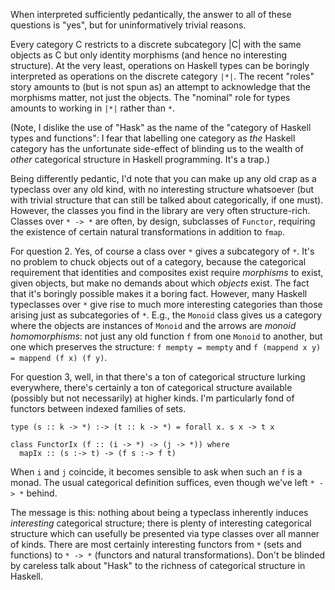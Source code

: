 When interpreted sufficiently pedantically, the answer to all of these questions is "yes", but for uninformatively trivial reasons.

Every category C restricts to a discrete subcategory |C| with the same objects as C but only identity morphisms (and hence no interesting structure). At the very least, operations on Haskell types can be boringly interpreted as operations on the discrete category `|*|`. The recent "roles" story amounts to (but is not spun as) an attempt to acknowledge that the morphisms matter, not just the objects. The "nominal" role for types amounts to working in `|*|` rather than `*`.

(Note, I dislike the use of "Hask" as the name of the "category of Haskell types and functions": I fear that labelling one category as *the* Haskell category has the unfortunate side-effect of blinding us to the wealth of *other* categorical structure in Haskell programming. It's a trap.)

Being differently pedantic, I'd note that you can make up any old crap as a typeclass over any old kind, with no interesting structure whatsoever (but with trivial structure that can still be talked about categorically, if one must). However, the classes you find in the library are very often structure-rich. Classes over `* -> *` are often, by design, subclasses of `Functor`, requiring the existence of certain natural transformations in addition to `fmap`.

For question 2. Yes, of course a class over `*` gives a subcategory of `*`. It's no problem to chuck objects out of a category, because the categorical requirement that identities and composites exist require *morphisms* to exist, given objects, but make no demands about which *objects* exist. The fact that it's boringly possible makes it a boring fact. However, many Haskell typeclasses over `*` give rise to much more interesting categories than those arising just as subcategories of `*`. E.g., the `Monoid` class gives us a category where the objects are instances of `Monoid` and the arrows are *monoid homomorphisms*: not just any old function `f` from one `Monoid` to another, but one which preserves the structure: `f mempty = mempty` and `f (mappend x y) = mappend (f x) (f y)`.

For question 3, well, in that there's a ton of categorical structure lurking everywhere, there's certainly a ton of categorical structure available (possibly but not necessarily) at higher kinds. I'm particularly fond of functors between indexed families of sets.

    type (s :: k -> *) :-> (t :: k -> *) = forall x. s x -> t x

    class FunctorIx (f :: (i -> *) -> (j -> *)) where
      mapIx :: (s :-> t) -> (f s :-> f t)

When `i` and `j` coincide, it becomes sensible to ask when such an `f` is a monad. The usual categorical definition suffices, even though we've left `* -> *` behind.

The message is this: nothing about being a typeclass inherently induces *interesting* categorical structure; there is plenty of interesting categorical structure which can usefully be presented via type classes over all manner of kinds. There are most certainly interesting functors from `*` (sets and functions) to `* -> *` (functors and natural transformations). Don't be blinded by careless talk about "Hask" to the richness of categorical structure in Haskell.
